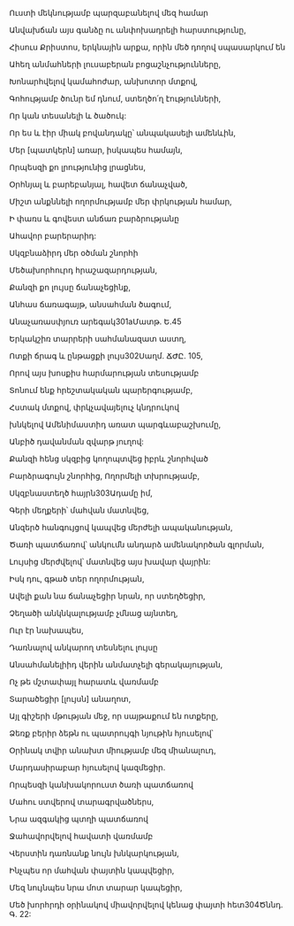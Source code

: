 Ուստի մեկնությամբ պարզաբանելով մեզ համար

Անվախճան այս գանձը ու անփոխադրելի հարստությունը,

Հիսուս Քրիստոս, երկնային արքա, որին մեծ դողով սպասարկում են

Ահեղ անմահների լուսաբերան բոցաշնչությունները,

Խոնարհվելով կամահոժար, անխոտոր մտքով,

Գոհությամբ ծունր եմ դնում, ստեղծո՛ղ էությունների,

Որ կան տեսանելի և ծածուկ:

Որ ես և էիր միակ բովանդակը՝ անպակասելի ամենևին,

Մեր [պատկերն] առար, իսկապես համայն,

Որպեսզի քո լրությունից լրացնես,

Օրհնյալ և բարեբանյալ, հավետ ճանաչված,

Միշտ անքննելի ողորմությամբ մեր փրկության համար,

Ի փառս և գովեստ անճառ բարձրությանը

Ահավոր բարերարիդ:

Սկզբնաձիրդ մեր օծման շնորհի

Մեծախորհուրդ հրաշազարդության,

Քանզի քո լույսը ճանաչեցինք,

Անհաս ճառագայթ, անսահման ծագում,

Անաչառասփյուռ արեգակ301aՄատթ. Ե.45

Երկակշիռ տարրերի սահմանազատ աստղ,

Ոտքի ճրագ և ընթացքի լույս302Սաղմ. ՃԺԸ. 105,

Որով այս խոսքիս հարմարության տեսությամբ

Տոնում ենք հրեշտակական պարերգությամբ,

Հստակ մտքով, փրկչավայելուչ կնդրուկով

խնկելով Ամենիմաստիդ առատ պարգևաբաշխումը,

Անբիծ դավանման զվարթ յուղով:

Քանզի հենց սկզբից կողոպտվեց իբրև շնորհված

Բարձրագույն շնորհից, Ողորմելի տխրությամբ,

Սկզբնաստեղծ հայրն303Ադամը իմ,

Գերի մեղքերի՝ մահվան մատնվեց,

Անզերծ հանգույցով կապվեց մերժելի ապականության,

Ծառի պատճառով՝ անկումն անդարձ ամենակործան գլորման,

Լույսից մերժվելով՝ մատնվեց այս խավար վայրին:

Իսկ դու, գթած տեր ողորմության,

Ավելի քան նա ճանաչեցիր նրան, որ ստեղծեցիր,

Չեղածի անկնկալությամբ չմնաց այնտեղ,

Ուր էր նախապես,

Դառնալով անկարող տեսնելու լույսը

Անսահմանելիիդ վերին անմատչելի գերակայության,

Ոչ թե մշտափայլ հարատև վառմամբ

Տարածեցիր [լույսն] անաղոտ,

Այլ գիշերի մթության մեջ, որ սայթաքում են ոտքերը,

Ձեռք բերիր ձեթն ու պատրույգի նյութին հյուսելով՝

Օրինակ տվիր անախտ միությամբ մեզ միանալուդ,

Մարդասիրաբար հյուսելով կազմեցիր.

Որպեսզի կանխակորուստ ծառի պատճառով

Մահու ստվերով տարագրվածներս,

Նրա ազգակից պտղի պատճառով

Ջահավորվելով հավատի վառմամբ

Վերստին դառնանք նույն խնկարկության,

Ինչպես որ մահվան փայտին կապվեցիր,

Մեզ նույնպես նրա մոտ տարար կապեցիր,

Մեծ խորհրդի օրինակով միավորվելով կենաց փայտի հետ304Ծննդ. Գ. 22: